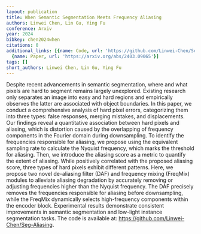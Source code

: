```yaml
---
layout: publication
title: When Semantic Segmentation Meets Frequency Aliasing
authors: Linwei Chen, Lin Gu, Ying Fu
conference: Arxiv
year: 2024
bibkey: chen2024when
citations: 0
additional_links: [{name: Code, url: 'https://github.com/Linwei-Chen/Seg-Aliasing'},
  {name: Paper, url: 'https://arxiv.org/abs/2403.09065'}]
tags: []
short_authors: Linwei Chen, Lin Gu, Ying Fu
---
```

Despite recent advancements in semantic segmentation, where and what pixels
are hard to segment remains largely unexplored. Existing research only
separates an image into easy and hard regions and empirically observes the
latter are associated with object boundaries. In this paper, we conduct a
comprehensive analysis of hard pixel errors, categorizing them into three
types: false responses, merging mistakes, and displacements. Our findings
reveal a quantitative association between hard pixels and aliasing, which is
distortion caused by the overlapping of frequency components in the Fourier
domain during downsampling. To identify the frequencies responsible for
aliasing, we propose using the equivalent sampling rate to calculate the
Nyquist frequency, which marks the threshold for aliasing. Then, we introduce
the aliasing score as a metric to quantify the extent of aliasing. While
positively correlated with the proposed aliasing score, three types of hard
pixels exhibit different patterns. Here, we propose two novel de-aliasing
filter (DAF) and frequency mixing (FreqMix) modules to alleviate aliasing
degradation by accurately removing or adjusting frequencies higher than the
Nyquist frequency. The DAF precisely removes the frequencies responsible for
aliasing before downsampling, while the FreqMix dynamically selects
high-frequency components within the encoder block. Experimental results
demonstrate consistent improvements in semantic segmentation and low-light
instance segmentation tasks. The code is available at:
https://github.com/Linwei-Chen/Seg-Aliasing.